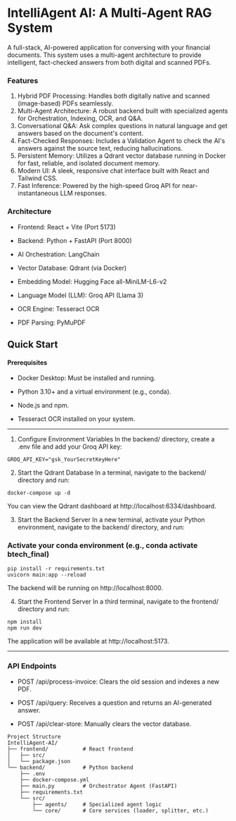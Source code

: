 # IntelliAgent AI: A Multi-Agent RAG System
A full-stack, AI-powered application for conversing with your financial documents. This system uses a multi-agent architecture to provide intelligent, fact-checked answers from both digital and scanned PDFs.

### Features
1. Hybrid PDF Processing: Handles both digitally native and scanned (image-based) PDFs seamlessly.
2. Multi-Agent Architecture: A robust backend built with specialized agents for Orchestration, Indexing, OCR, and Q&A.
3. Conversational Q&A: Ask complex questions in natural language and get answers based on the document's content.
4. Fact-Checked Responses: Includes a Validation Agent to check the AI's answers against the source text, reducing hallucinations.
5. Persistent Memory: Utilizes a Qdrant vector database running in Docker for fast, reliable, and isolated document memory.
6. Modern UI: A sleek, responsive chat interface built with React and Tailwind CSS.
7. Fast Inference: Powered by the high-speed Groq API for near-instantaneous LLM responses.

### Architecture
- Frontend: React + Vite (Port 5173)

- Backend: Python + FastAPI (Port 8000)

- AI Orchestration: LangChain

- Vector Database: Qdrant (via Docker)

- Embedding Model: Hugging Face all-MiniLM-L6-v2

- Language Model (LLM): Groq API (Llama 3)

- OCR Engine: Tesseract OCR

- PDF Parsing: PyMuPDF

## Quick Start
#### Prerequisites
- Docker Desktop: Must be installed and running.

- Python 3.10+ and a virtual environment (e.g., conda).

- Node.js and npm.

- Tesseract OCR installed on your system.
  
---

1. Configure Environment Variables
In the backend/ directory, create a .env file and add your Groq API key:
```
GROQ_API_KEY="gsk_YourSecretKeyHere"
```
2. Start the Qdrant Database
In a terminal, navigate to the backend/ directory and run:
```
docker-compose up -d
```
You can view the Qdrant dashboard at http://localhost:6334/dashboard.

3. Start the Backend Server
In a new terminal, activate your Python environment, navigate to the backend/ directory, and run:

### Activate your conda environment (e.g., conda activate btech_final)
```
pip install -r requirements.txt
uvicorn main:app --reload
```
The backend will be running on http://localhost:8000.

4. Start the Frontend Server
In a third terminal, navigate to the frontend/ directory and run:
```
npm install
npm run dev
```
The application will be available at http://localhost:5173.

---

### API Endpoints
- POST /api/process-invoice: Clears the old session and indexes a new PDF.

- POST /api/query: Receives a question and returns an AI-generated answer.

- POST /api/clear-store: Manually clears the vector database.
```
Project Structure
IntelliAgent-AI/
├── frontend/           # React frontend
│   ├── src/
│   └── package.json
└── backend/            # Python backend
    ├── .env
    ├── docker-compose.yml
    ├── main.py         # Orchestrator Agent (FastAPI)
    ├── requirements.txt
    └── src/
        ├── agents/     # Specialized agent logic
        └── core/       # Core services (loader, splitter, etc.)
```
